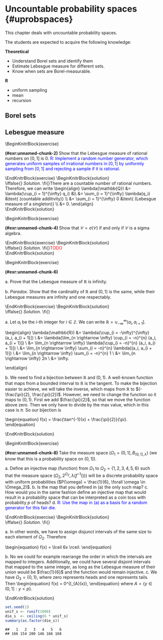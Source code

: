 # Uncountable probability spaces {#uprobspaces}

This chapter deals with uncountable probability spaces.

The students are expected to acquire the following knowledge:

**Theoretical**

- Understand Borel sets and identify them
- Estimate Lebesgue measure for different sets.
- Know when sets are Borel-measurable.

**R**

- uniform sampling
- mean
- recursion



## Borel sets

## Lebesgue measure

\BeginKnitrBlock{exercise}<div class="exercise"><span class="exercise" id="exr:unnamed-chunk-2"><strong>(\#exr:unnamed-chunk-2) </strong></span>Show that the Lebesgue measure of rational numbers on $[0,1]$ is 0. 
<span style="color:blue">R: Implement a random number generator, which
generates uniform samples of irrational numbers in $[0,1]$ by uniformly sampling
from $[0,1]$ and rejecting a sample if it is rational.</span>
</div>\EndKnitrBlock{exercise}
\BeginKnitrBlock{solution}<div class="solution">\iffalse{} <span class="solution"><em>Solution. </em></span>  \fi{}There are a countable number of rational numbers. Therefore, we can write
\begin{align}
  \lambda(\mathbb{Q}) &= \lambda(\cup_{i = 1}^{\infty} q_i) &\\
                      &= \sum_{i = 1}^{\infty} \lambda(q_i) &\text{ (countable additivity)} \\
                      &= \sum_{i = 1}^{\infty} 0  &\text{ (Lebesgue measure of a singleton)} \\
                      &= 0.
\end{align}</div>\EndKnitrBlock{solution}

\BeginKnitrBlock{exercise}<div class="exercise"><span class="exercise" id="exr:unnamed-chunk-4"><strong>(\#exr:unnamed-chunk-4) </strong></span>Show that $\mathcal{C} = \sigma(\mathcal{C})$ if and only if $\mathcal{C}$ is
a sigma algebra.
</div>\EndKnitrBlock{exercise}
\BeginKnitrBlock{solution}<div class="solution">\iffalse{} <span class="solution"><em>Solution. </em></span>  \fi{}<span style="color:red">TODO</span></div>\EndKnitrBlock{solution}


\BeginKnitrBlock{exercise}<div class="exercise"><span class="exercise" id="exr:unnamed-chunk-6"><strong>(\#exr:unnamed-chunk-6) </strong></span>

a. Prove that the Lebesgue measure of $\mathbb{R}$ is infinity. 

b. _Paradox_. Show that the cardinality of $\mathbb{R}$ and $(0,1)$ is the same, 
while their Lebesgue measures are infinity and one respectably.

</div>\EndKnitrBlock{exercise}
\BeginKnitrBlock{solution}<div class="solution">\iffalse{} <span class="solution"><em>Solution. </em></span>  \fi{}

a. Let $a_i$ be the $i$-th integer for $i \in \mathbb{Z}$. We can write
$\mathbb{R} = \cup_{-\infty}^{\infty} (a_i, a_{i + 1}]$.

\begin{align}
  \lambda(\mathbb{R}) &= \lambda(\cup_{i = -\infty}^{\infty} (a_i, a_{i + 1}]) \\
                      &= \lambda(\lim_{n \rightarrow \infty} \cup_{i = -n}^{n} (a_i, a_{i + 1}]) \\
                      &= \lim_{n \rightarrow \infty} \lambda(\cup_{i = -n}^{n} (a_i, a_{i + 1}]) \\
                      &= \lim_{n \rightarrow \infty} \sum_{i = -n}^{n} \lambda((a_i, a_{i + 1}]) \\
                      &= \lim_{n \rightarrow \infty} \sum_{i = -n}^{n} 1 \\
                      &= \lim_{n \rightarrow \infty} 2n \\
                      &= \infty.
    
\end{align}

b. We need to find a bijection between $\mathbb{R}$ and $(0,1)$. A well-known
function that maps from a bounded interval to $\mathbb{R}$ is the tangent.
To make the bijection easier to achieve, we will take the inverse, which
maps from $\mathbb{R}$ to $(-\frac{\pi}{2}, \frac{\pi}{2})$. However, we need
to change the function so it maps to $(0,1)$. First we add $\frac{\pi}{2}$, so
that we move the function above zero. Then we only have to divide by the max 
value, which in this case is $\pi$. So our bijection is

\begin{equation}
 f(x) = \frac{\tan^{-1}(x) + \frac{\pi}{2}}{\pi}.
\end{equation}


</div>\EndKnitrBlock{solution}


\BeginKnitrBlock{exercise}<div class="exercise"><span class="exercise" id="exr:unnamed-chunk-8"><strong>(\#exr:unnamed-chunk-8) </strong></span>
Take the measure space $(\Omega_1 = (0,1], B_{(0,1], \lambda})$ (we know 
that this is a probability space on $(0,1]$).

a. Define an injective map (function) from $\Omega_1$ to 
$\Omega_2 = \{1,2,3,4,5,6\}$ such that the measure space 
$(\Omega_2, 2^{\Omega_2}, \lambda(f^{-1}()))$ will be a discrete probability
space with uniform probabilities 
($P(\omega) = \frac{1}{6}, \forall \omega \in \Omega_2)$.
b. Is the map that you defined in (a) the only such map?
c. How would you in the same fashion define an injective map that would result
in a probability space that can be interpreted as a coin toss with probability
$p$ of heads?
d. <span style="color:blue">R: Use the map in (a) as a basis for a random 
generator for this fair die.</span>

</div>\EndKnitrBlock{exercise}
\BeginKnitrBlock{solution}<div class="solution">\iffalse{} <span class="solution"><em>Solution. </em></span>  \fi{}

a. In other words, we have to assign disjunct intervals of the same size to
each element of $\Omega_2$. Therefore

\begin{equation}
  f(x) = \lceil 6x \rceil.
\end{equation}
  
b. No we could for example rearrange the order in which the intervals are 
mapped to integers. Additionally, we could have several disjoint intervals that 
mapped to the same integer, as long as the Lebesgue measure of their union 
would be $\frac{1}{6}$ and the function would remain injective. 
c. We have $\Omega_3 = \{0,1\}$, where zero represents heads and one represents
tails. Then
\begin{equation}
  f(x) = 0^{I_{A}(x)},
\end{equation}
where $A = \{y \in (0,1] : y < p\}$.

</div>\EndKnitrBlock{solution}


```r
set.seed(1)
unif_s <- runif(1000)
die_s  <- ceiling(6 * unif_s)
summary(as.factor(die_s))
```

```
##   1   2   3   4   5   6 
## 166 154 200 146 166 168
```


